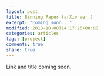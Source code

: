 ```yaml
---
layout: post
title: Binning Paper (arXiv ver.)
excerpt: "Coming soon..."
modified: 2018-10-08T14:17:25+08:00
categories: articles
tags: [project]
comments: true
share: true
---
```


Link and title coming soon.